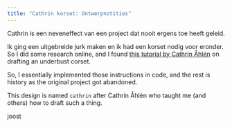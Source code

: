 ```yaml
---
title: "Cathrin korset: Ontwerpnotities"
---
```


Cathrin is een neveneffect van een project dat nooit ergens toe heeft geleid.

Ik ging een uitgebreide jurk maken en ik had een korset nodig voor eronder. So I did some research online, and I found [this tutorial by Cathrin Åhlén](https://katafalk.wordpress.com/2010/06/24/underbust-pattern-tutorial/) on drafting an underbust corset.

So, I essentially implemented those instructions in code, and the rest is history as the original project got abandoned.

This design is named `cathrin` after Cathrin Åhlén who taught me (and others) how to draft such a thing.

joost
